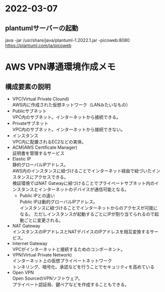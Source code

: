 # 2022-03-07

## plantumlサーバーの起動
java -jar /usr/share/java/plantuml-1.2022.1.jar -picoweb:8080  
https://plantuml.com/ja/picoweb  

# AWS VPN導通環境作成メモ

## 構成要素の説明

* VPC(Virtual Private Clound)  
  AWS内に作成された仮想ネットワーク（LANみたいなもの）
* Publicサブネット  
  VPC内のサブネット。インターネットから接続できる。
* Privateサブネット  
  VPC内のサブネット。インターネットから接続できない。
* インスタンス  
  VPC内に配置されるEC2などの実体。
* ACM(AWS Certificate Manager)  
  証明書を管理するサービス
* Elastic IP  
  静的グローバルIPアドレス。  
  AWS内のインスタンスに紐づけることでインターネット経由で紐づいたインスタンスにアクセスできる。  
  検証環境ではNAT Gatwayに紐づけることでプライベートサブネット内のインスタンスとインターネットのデバイスが通信可能となる。  
  - Public IPとの違い  
    Public IPは動的グローバルIPアドレス。  
    インスタンスに紐づけることでインターネットからのアクセスが可能になる。
  ただしインスタンスが起動するごとにIPが割り当てられるので起動ごとに変更される。
* NAT Gateway  
  インスタンスのIPアドレスとNATデバイスのIPアドレスを相互変換するサービス。
* Internet Gateway  
  VPCがインターネットと接続するためのコンポーネント。
* VPN(Virtual Private Network)  
  インターネット上の仮想プライベートネットワーク  
  トンネリング、暗号化、承認などを行うことでセキュリティを高めている  
* Open VPN  
  Open SourceのVPNソフトウェア。  
  プライベート認証局、鍵ペアなどを作成することもできる。
　
